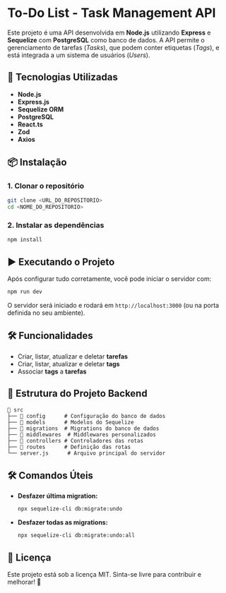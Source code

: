 # To-Do List - Task Management API

Este projeto é uma API desenvolvida em **Node.js** utilizando **Express** e **Sequelize** com **PostgreSQL** como banco de dados. A API permite o gerenciamento de tarefas (*Tasks*), que podem conter etiquetas (*Tags*), e está integrada a um sistema de usuários (*Users*).

## 🚀 Tecnologias Utilizadas

- **Node.js**
- **Express.js**
- **Sequelize ORM**
- **PostgreSQL**
- **React.ts**
- **Zod**
- **Axios**

## 📦 Instalação

### 1. Clonar o repositório

```bash
git clone <URL_DO_REPOSITORIO>
cd <NOME_DO_REPOSITORIO>
```

### 2. Instalar as dependências

```bash
npm install
```

## ▶️ Executando o Projeto

Após configurar tudo corretamente, você pode iniciar o servidor com:

```bash
npm run dev
```

O servidor será iniciado e rodará em `http://localhost:3000` (ou na porta definida no seu ambiente).

## 🛠 Funcionalidades

- Criar, listar, atualizar e deletar **tarefas**
- Criar, listar, atualizar e deletar **tags**
- Associar **tags** a **tarefas**

## 📂 Estrutura do Projeto Backend

```
📁 src
├── 📁 config      # Configuração do banco de dados
├── 📁 models      # Modelos do Sequelize
├── 📁 migrations  # Migrations do banco de dados
├── 📁 middlewares  # Middlewares personalizados
├── 📁 controllers # Controladores das rotas
├── 📁 routes      # Definição das rotas
└── server.js      # Arquivo principal do servidor
```

## 🛠 Comandos Úteis

- **Desfazer última migration:**
  ```bash
  npx sequelize-cli db:migrate:undo
  ```
- **Desfazer todas as migrations:**
  ```bash
  npx sequelize-cli db:migrate:undo:all
  ```

## 📝 Licença

Este projeto está sob a licença MIT. Sinta-se livre para contribuir e melhorar! 🚀
